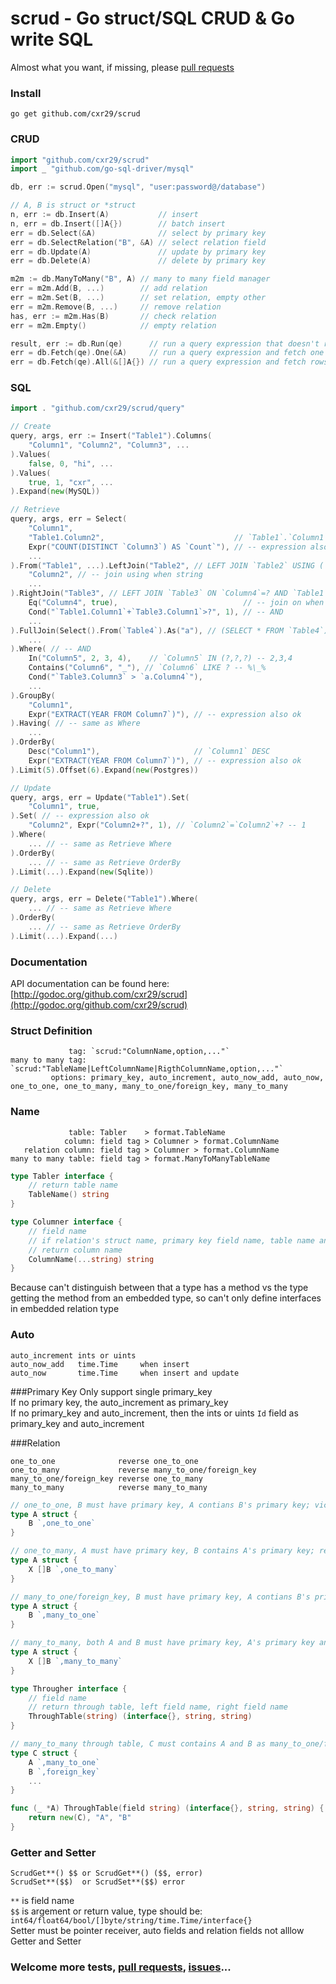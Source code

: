 scrud - Go struct/SQL CRUD & Go write SQL
===

Almost what you want, if missing, please [pull requests](https://github.com/cxr29/scrud/pulls)

### Install
```go get github.com/cxr29/scrud```

### CRUD
```Go
import "github.com/cxr29/scrud"
import _ "github.com/go-sql-driver/mysql"

db, err := scrud.Open("mysql", "user:password@/database")

// A, B is struct or *struct
n, err := db.Insert(A)           // insert
n, err = db.Insert([]A{})        // batch insert
err = db.Select(&A)              // select by primary key
err = db.SelectRelation("B", &A) // select relation field
err = db.Update(A)               // update by primary key
err = db.Delete(A)               // delete by primary key

m2m := db.ManyToMany("B", A) // many to many field manager
err = m2m.Add(B, ...)        // add relation
err = m2m.Set(B, ...)        // set relation, empty other
err = m2m.Remove(B, ...)     // remove relation
has, err := m2m.Has(B)       // check relation
err = m2m.Empty()            // empty relation

result, err := db.Run(qe)      // run a query expression that doesn't return rows
err = db.Fetch(qe).One(&A)     // run a query expression and fetch one row to struct
err = db.Fetch(qe).All(&[]A{}) // run a query expression and fetch rows to slice of struct
```

### SQL
```Go
import . "github.com/cxr29/scrud/query"

// Create
query, args, err := Insert("Table1").Columns(
	"Column1", "Column2", "Column3", ...
).Values(
	false, 0, "hi", ...
).Values(
	true, 1, "cxr", ...
).Expand(new(MySQL))

// Retrieve
query, args, err = Select(
	"Column1",
	"Table1.Column2",                             // `Table1`.`Column1`
	Expr("COUNT(DISTINCT `Column3`) AS `Count`"), // -- expression also ok
	...
).From("Table1", ...).LeftJoin("Table2", // LEFT JOIN `Table2` USING (`Column2`, ...)
	"Column2", // -- join using when string
	...
).RightJoin("Table3", // LEFT JOIN `Table3` ON `Column4`=? AND `Table1`.`Column1`+`Table3`.`Column1`>? ... -- true, 1
	Eq("Column4", true),                            // -- join on when Condition
	Cond("`Table1.Column1`+`Table3.Column1`>?", 1), // -- AND
	...
).FullJoin(Select().From(`Table4`).As("a"), // (SELECT * FROM `Table4`) AS `a` -- join subquery
	...
).Where( // -- AND
	In("Column5", 2, 3, 4),    // `Column5` IN (?,?,?) -- 2,3,4
	Contains("Column6", "_"), // `Column6` LIKE ? -- %\_%
	Cond("`Table3.Column3` > `a.Column4`"),
	...
).GroupBy(
	"Column1",
	Expr("EXTRACT(YEAR FROM Column7`)"), // -- expression also ok
).Having( // -- same as Where
	...
).OrderBy(
	Desc("Column1"),                     // `Column1` DESC
	Expr("EXTRACT(YEAR FROM Column7`)"), // -- expression also ok
).Limit(5).Offset(6).Expand(new(Postgres))

// Update
query, args, err = Update("Table1").Set(
	"Column1", true,
).Set( // -- expression also ok
	"Column2", Expr("Column2+?", 1), // `Column2`=`Column2`+? -- 1
).Where(
	... // -- same as Retrieve Where
).OrderBy(
	... // -- same as Retrieve OrderBy
).Limit(...).Expand(new(Sqlite))

// Delete
query, args, err = Delete("Table1").Where(
	... // -- same as Retrieve Where
).OrderBy(
	... // -- same as Retrieve OrderBy
).Limit(...).Expand(...)
```

### Documentation
API documentation can be found here: [http://godoc.org/github.com/cxr29/scrud](http://godoc.org/github.com/cxr29/scrud)

### Struct Definition
```
             tag: `scrud:"ColumnName,option,..."`
many to many tag: `scrud:"TableName|LeftColumnName|RigthColumnName,option,..."`
         options: primary_key, auto_increment, auto_now_add, auto_now, one_to_one, one_to_many, many_to_one/foreign_key, many_to_many
```

### Name
```
             table: Tabler    > format.TableName
            column: field tag > Columner > format.ColumnName
   relation column: field tag > Columner > format.ColumnName
many to many table: field tag > format.ManyToManyTableName
```
```Go
type Tabler interface {
	// return table name
	TableName() string
}

type Columner interface {
	// field name
	// if relation's struct name, primary key field name, table name and primary key column name
	// return column name
	ColumnName(...string) string
}
```

Because can't distinguish between that a type has a method vs the type getting the method from an embedded type, so can't only define interfaces in embedded relation type  

### Auto
```
auto_increment ints or uints
auto_now_add   time.Time     when insert
auto_now       time.Time     when insert and update
```

###Primary Key
Only support single primary_key  
If no primary key, the auto_increment as primary_key  
If no primary_key and auto_increment, then the ints or uints `Id` field as primary_key and auto_increment  

###Relation
```
one_to_one              reverse one_to_one
one_to_many             reverse many_to_one/foreign_key
many_to_one/foreign_key reverse one_to_many
many_to_many            reverse many_to_many
```
```Go
// one_to_one, B must have primary key, A contians B's primary key; vice versa
type A struct {
	B `,one_to_one`
}

// one_to_many, A must have primary key, B contains A's primary key; reverse many_to_one/foreign_key
type A struct {
	X []B `,one_to_many`
}

// many_to_one/foreign_key, B must have primary key, A contians B's primary key; reverse one_to_many
type A struct {
	B `,many_to_one`
}

// many_to_many, both A and B must have primary key, A's primary key and B's primary key produce a table; vice versa
type A struct {
	X []B `,many_to_many`
}

type Througher interface {
	// field name
	// return through table, left field name, right field name
	ThroughTable(string) (interface{}, string, string)
}

// many_to_many through table, C must contains A and B as many_to_one/foreign_key
type C struct {
	A `,many_to_one`
	B `,foreign_key`
	...
}

func (_ *A) ThroughTable(field string) (interface{}, string, string) {
	return new(C), "A", "B"
}
```

### Getter and Setter
```
ScrudGet**() $$ or ScrudGet**() ($$, error)
ScrudSet**($$)  or ScrudSet**($$) error
```
`**` is field name  
`$$` is argement or return value, type should be: `int64/float64/bool/[]byte/string/time.Time/interface{}`  
Setter must be pointer receiver, auto fields and relation fields not alllow Getter and Setter  

### Welcome more tests, [pull requests](https://github.com/cxr29/scrud/pulls), [issues](https://github.com/cxr29/scrud/issues)...
